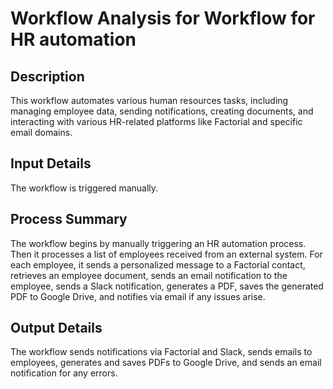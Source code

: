# Workflow Analysis for Workflow for HR automation

## Description
This workflow automates various human resources tasks, including managing employee data, sending notifications, creating documents, and interacting with various HR-related platforms like Factorial and specific email domains.

## Input Details
The workflow is triggered manually.

## Process Summary
The workflow begins by manually triggering an HR automation process. Then it processes a list of employees received from an external system. For each employee, it sends a personalized message to a Factorial contact, retrieves an employee document, sends an email notification to the employee, sends a Slack notification, generates a PDF, saves the generated PDF to Google Drive, and notifies via email if any issues arise.

## Output Details
The workflow sends notifications via Factorial and Slack, sends emails to employees, generates and saves PDFs to Google Drive, and sends an email notification for any errors.
